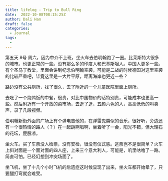 ```yaml
---
title: lifelog - Trip to Bull Ring
date:  2022-10-08T08:15:25Z
author: Dali Han
draft: false
categories:
  - Journal
tags:
  - 
---
```


第五天 8号 周六，因为中介不上班，坐火车去伯明翰跑了一圈。比莱斯特大很多的城市。也更正常的一些。没有那么多的印度人和巴基斯坦人。中国人更多一些。有个圣马丁教堂，里面会讲到纪念伯明翰空袭，可能是二战的时候德国对这里空袭的比较严重吧，毕竟这里是一大片平原，距离海岸也更近一些？

路边没有公共厕所，找了很久，去了附近的一个儿童医院里面上厕所。

去吃了一个烧鸭饭的中餐，很贵，对比中国物价的话特别贵，可能成本也更高一些。然后附近有一个开放的菜市场，去逛了逛，五颜六色的人，高高低低的叫卖声，录了几段视频。

伯明翰新街外面的广场上有个弹电吉他的，在弹雷鬼类似的音乐，很好听，旁边还有一个很热情的路人（？）在一起跳啊唱啊，坐着听了一会，阳光不错，但大理石的花坛，屁股凉。

坐火车。买了车票没人检票，没有安检，很没有仪式感。逃票岂不是很简单？火车上斜对面是一个面对面的四人座，上来三个意大利人，可能是，叽里咕噜了一路。简直可怕。已经幻想到冲突场面了。

坐飞机，坐了十几个小时飞机的后遗症这时候显现了出来，坐火车都开始晕了，只要腿打弯就会难受。